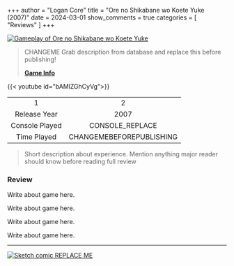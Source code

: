 +++
author = "Logan Core"
title = "Ore no Shikabane wo Koete Yuke (2007)"
date = 2024-03-01
show_comments = true
categories = [
	"Reviews"
]
+++



[![Gameplay of Ore no Shikabane wo Koete Yuke](/images/core_game_database/134355_gameplay.webp)](/images/core_game_database/134355_gameplay.webp)

> CHANGEME Grab description from database and replace this before publishing!
>
> **[Game Info](https://www.mobygames.com/game/134355/ore-no-shikabane-wo-koete-yuke/)**

{{< youtube id="bAMlZGhCyVg">}}

|||
|:-:|:-:|
|1|2
| Release Year   | 2007
| Console Played     | CONSOLE_REPLACE
| Time Played     | CHANGEMEBEFOREPUBLISHING

> Short description about experience. Mention anything major reader should know before reading full review

### Review

Write about game here.

Write about game here.

Write about game here.

Write about game here.

---

[![Sketch comic REPLACE ME](/images/test_image.webp)](/images/test_image.webp)
